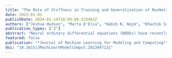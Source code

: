```yaml
---
title: "The Role of Stiffness in Training and Generalization of ResNets"
date: 2023-01-01
publishDate: 2024-01-14T18:58:09.533483Z
authors: ["Joshua Hudson", "Marta D'Elia", "Habib N. Najm", "Khachik Sargsyan"]
publication_types: ["2"]
abstract: "Neural ordinary differential equations (NODEs) have recently regained popularity as large-depth limits of a large class of neural networks. In particular, residual neural networks (ResNets) are equivalent to an explicit Euler discretization of an underlying NODE, where the transition from one layer to the next is one time step of the discretization. The relationship between continuous and discrete neural networks has been of particular interest. Notably, analysis from the ordinary differential equation viewpoint can potentially lead to new insights for understanding the behavior of neural networks in general. In this work, we take inspiration from differential equations to define the concept of stiffness for a ResNet via the interpretation of a ResNet as the discretization of a NODE. We then examine the effects of stiffness on the ability of a ResNet to generalize, via computational studies on example problems coming from climate and chemistry models. We find that penalizing stiffness does have a unique regularizing effect, but we see no benefit to penalizing stiffness over L2 regularization (penalization of network parameter norms) in terms of predictive performance."
featured: false
publication: "*Journal of Machine Learning for Modeling and Computing*"
doi: "10.1615/JMachLearnModelComput.2023047131"
---
```


